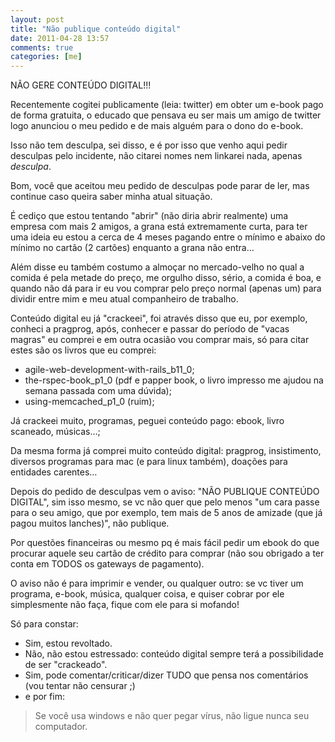 ```yaml
---
layout: post
title: "Não publique conteúdo digital"
date: 2011-04-28 13:57
comments: true
categories: [me]
---
```


NÃO GERE CONTEÚDO DIGITAL!!!

Recentemente cogitei publicamente (leia: twitter) em obter um e-book pago de forma gratuita, o educado que pensava eu ser mais um amigo de twitter logo anunciou o meu pedido e de mais alguém para o dono do e-book.

Isso não tem desculpa, sei disso, e é por isso que venho aqui pedir desculpas pelo incidente, não citarei nomes nem linkarei nada, apenas *desculpa*.

Bom, você que aceitou meu pedido de desculpas pode parar de ler, mas continue caso queira saber minha atual situação.

É cediço que estou tentando "abrir" (não diria abrir realmente) uma empresa com mais 2 amigos, a grana está extremamente curta, para ter uma ideia eu estou a cerca de 4 meses pagando entre o mínimo e abaixo do mínimo no cartão (2 cartões) enquanto a grana não entra…

Além disse eu também costumo a almoçar no mercado-velho no qual a comida é pela metade do preço, me orgulho disso, sério, a comida é boa, e quando não dá para ir eu vou comprar pelo preço normal (apenas um) para dividir entre mim e meu atual companheiro de trabalho.

Conteúdo digital eu já "crackeei", foi através disso que eu, por exemplo, conheci a pragprog, após, conhecer e passar do período de "vacas magras" eu comprei e em outra ocasião vou comprar mais, só para citar estes são os livros que eu comprei:

* agile-web-development-with-rails_b11_0;
* the-rspec-book_p1_0 (pdf e papper book, o livro impresso me ajudou na semana passada com uma dúvida);
* using-memcached_p1_0 (ruim);

Já crackeei muito, programas, peguei conteúdo pago: ebook, livro scaneado, músicas…;

Da mesma forma já comprei muito conteúdo digital: pragprog, insistimento, diversos programas para mac (e para linux também), doações para entidades carentes…

Depois do pedido de desculpas vem o aviso: "NÃO PUBLIQUE CONTEÚDO DIGITAL", sim isso mesmo, se vc não quer que pelo menos "um cara passe para o seu amigo, que por exemplo, tem mais de 5 anos de amizade (que já pagou muitos lanches)", não publique.

Por questões financeiras ou mesmo pq é mais fácil pedir um ebook do que procurar aquele seu cartão de crédito para comprar (não sou obrigado a ter conta em TODOS os gateways de pagamento).

O aviso não é para imprimir e vender, ou qualquer outro: se vc tiver um programa, e-book, música, qualquer coisa, e quiser cobrar por ele simplesmente não faça, fique com ele para si mofando!

Só para constar:

* Sim, estou revoltado.
* Não, não estou estressado: conteúdo digital sempre terá a possibilidade de ser "crackeado".
* Sim, pode comentar/criticar/dizer TUDO que pensa nos comentários (vou tentar não censurar ;)
* e por fim:

> Se você usa windows e não quer pegar vírus, não ligue nunca seu computador.	
